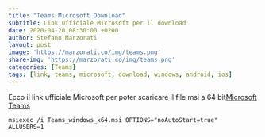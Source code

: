 ```yaml
---
title: "Teams Microsoft Download"
subtitle: Link ufficiale Microsoft per il download
date: 2020-04-20 08:30:00 +0200
author: Stefano Marzorati
layout: post
image: 'https://marzorati.co/img/teams.png'
share-img: 'https://marzorati.co/img/teams.png'
categories: [Teams]
tags: [link, teams, microsoft, download, windows, android, ios]
---
```

Ecco il link ufficiale Microsoft per poter scaricare il file msi a 64 bit<a href="https://teams.microsoft.com/downloads/desktopurl?env=production&plat=windows&arch=x64&managedInstaller=true&download=true" target="_blank">Microsoft Teams</a>

<code>msiexec /i Teams_windows_x64.msi OPTIONS="noAutoStart=true" ALLUSERS=1</code>
